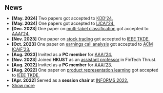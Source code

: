 <h1 id="news"></h1>

<h2 style="margin: 30px 0px 10px;">News</h2>

<ul>
<!-- <li><strong>[Nov. 2023]</strong> <strong style="color:#39c"><a href="https://hitchhiker.azurewebsites.net/?/I-V/">I-V Measurement System</a></strong> has been released.</li> -->
<li><strong>[May. 2024]</strong> Two papers got accepted to <span style="color:#e74d3c"><a href="https://kdd2024.kdd.org/">KDD’24.</a></span> </li>
<li><strong>[May. 2024]</strong> One papers got accepted to <span style="color:#e74d3c"><a href="https://ijcai24.org/">IJCAI'24.</a></span> </li>
<li><strong>[Dec. 2023]</strong> One paper on <span style="color:#e74d3c"><a href="https://aaai.org/wp-content/uploads/2024/02/AAAI-24_Main_2024-02-01.pdf">multi-label classification</a></span> got accepted to <span style="color:#e74d3c"><a href="https://aaai.org/aaai-conference/">AAAI’24.</a></span> </li>
<li><strong>[Nov. 2023]</strong> One paper on <span style="color:#e74d3c"><a href="https://ieeexplore.ieee.org/document/10345772">stock trading</a></span> got accepted to <span style="color:#e74d3c"><a href="https://ieeexplore.ieee.org/xpl/RecentIssue.jsp?punumber=69">IEEE TKDE.</a></span> </li>
<li><strong>[Oct. 2023]</strong> One paper on <span style="color:#e74d3c"><a href="https://ai-finance.org/icaif-23-accepted-papers/">earnings call analysis</a></span> got accepted to <span style="color:#e74d3c"><a href="https://ai-finance.org/icaif-23/">ACM ICAIF’23.</a></span> </li>
<li><strong>[Aug. 2023]</strong> Invited as a <strong>PC member</strong> for <span style="color:#e74d3c"><a href="https://aaai.org/aaai-conference/">AAAI’24.</a></span> </li>
<li><strong>[Nov. 2023]</strong> Joined <strong>HKUST</strong> as an <span style="color:#e74d3c"><a href="https://facultyprofiles.hkust-gz.edu.cn/faculty-personal-page?id=1689033759518887936">assistant professor</a></span> in FinTech Thrust. </li>
<li><strong>[Aug. 2022]</strong> Invited as a <strong>PC member</strong> for <span style="color:#e74d3c"><a href="https://aaai-23.aaai.org/">AAAI’23.</a></span> </li>
<li><strong>[Aug. 2022]</strong> One paper on <span style="color:#e74d3c"><a href="https://ieeexplore.ieee.org/document/9869708">product representation learning</a></span> got accepted to <span style="color:#e74d3c"><a href="https://ieeexplore.ieee.org/xpl/RecentIssue.jsp?punumber=69">IEEE TKDE.</a></span> </li>
<li><strong>[Apr. 2022]</strong> Served as a <strong>session chair</strong> at <span style="color:#e74d3c"><a href="https://www.informs.org/Meetings-Conferences/INFORMS-Conference-Calendar/2022-INFORMS-Annual-Meeting">INFORMS 2022.</a></span> </li>
<li> <a href="javascript:toggle_vis('newsmore')">Show more</a> </li>
<div id="newsmore" style="display:none">
<li><strong>[Dec. 2021]</strong> One paper on <span style="color:#e74d3c"><a href="https://aaai-2022.virtualchair.net/poster_aaai4569">KG reasoning</a></span> got accepted to <span style="color:#e74d3c"><a href="https://aaai.org/conference/aaai/aaai-22/">AAAI’22</a></span> <strong>(15% acceptance rate).</strong></li>
<li><strong>[May. 2021]</strong> Two papers got accepted to <span style="color:#e74d3c"><a href="https://www.kdd.org/kdd2021/">KDD’21.</a></span> </li>
<li><strong>[Mar. 2021]</strong> Passed my dissertation proposal defense, pleased to be Ph.D. candidate now! </li>
<li><strong>[Jun. 2021]</strong> Joined <strong>IBM Watson Research Lab</strong> as a research intern. </li>
<li><strong>[Jan. 2021]</strong> One paper accepted to <span style="color:#e74d3c"><a href="https://dl.acm.org/doi/proceedings/10.1145/3442381">WWW’21.</a></span> </li>
<li><strong>[Dec. 2020]</strong> Joined <strong>RavenPack</strong> as a data scientist intern. </li>
<li><strong>[Dec. 2020]</strong> One paper accepted to <span style="color:#e74d3c"><a href="https://aaai.org/conference/aaai/aaai-21/">AAAI’21. </a></span> </li>
<li><strong>[Apr. 2020]</strong> One paper accepted to <span style="color:#e74d3c"><a href="https://sigir.org/sigir2021/">SIGIR’21. </a></span> </li>
</div>
</ul>
